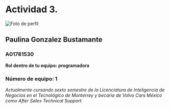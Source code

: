 # Actividad 3.
![Foto de perfil](./imagenes/IMG_5095.jpg)
## Paulina Gonzalez Bustamante 
### A01781530 
**Rol dentro de tu equipo: programadora**
### Número de equipo: 1
*Actualmente cursando sexto semestre de la Licenciatura de Inteligencia de Negocios en el Tecnológico de Monterrey y becaria de Volvo Cars México como After Sales Technical Support.* 

